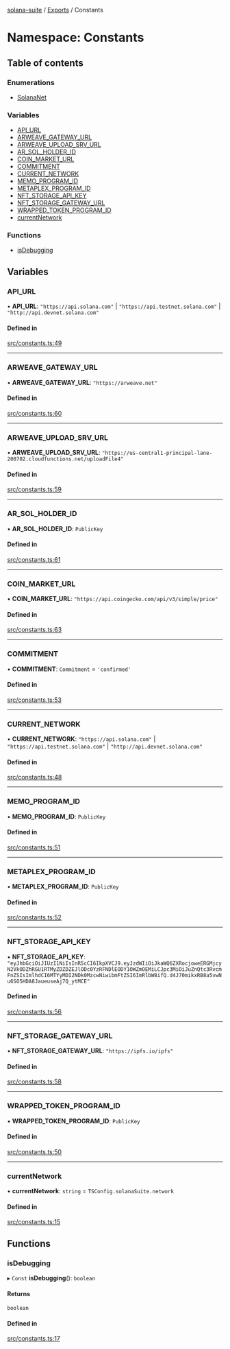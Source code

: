 [solana-suite](../README.md) / [Exports](../modules.md) / Constants

# Namespace: Constants

## Table of contents

### Enumerations

- [SolanaNet](../enums/Constants.SolanaNet.md)

### Variables

- [API\_URL](Constants.md#api_url)
- [ARWEAVE\_GATEWAY\_URL](Constants.md#arweave_gateway_url)
- [ARWEAVE\_UPLOAD\_SRV\_URL](Constants.md#arweave_upload_srv_url)
- [AR\_SOL\_HOLDER\_ID](Constants.md#ar_sol_holder_id)
- [COIN\_MARKET\_URL](Constants.md#coin_market_url)
- [COMMITMENT](Constants.md#commitment)
- [CURRENT\_NETWORK](Constants.md#current_network)
- [MEMO\_PROGRAM\_ID](Constants.md#memo_program_id)
- [METAPLEX\_PROGRAM\_ID](Constants.md#metaplex_program_id)
- [NFT\_STORAGE\_API\_KEY](Constants.md#nft_storage_api_key)
- [NFT\_STORAGE\_GATEWAY\_URL](Constants.md#nft_storage_gateway_url)
- [WRAPPED\_TOKEN\_PROGRAM\_ID](Constants.md#wrapped_token_program_id)
- [currentNetwork](Constants.md#currentnetwork)

### Functions

- [isDebugging](Constants.md#isdebugging)

## Variables

### API\_URL

• **API\_URL**: ``"https://api.solana.com"`` \| ``"https://api.testnet.solana.com"`` \| ``"http://api.devnet.solana.com"``

#### Defined in

[src/constants.ts:49](https://github.com/fukaoi/solana-suite/blob/c40ba3d/src/constants.ts#L49)

___

### ARWEAVE\_GATEWAY\_URL

• **ARWEAVE\_GATEWAY\_URL**: ``"https://arweave.net"``

#### Defined in

[src/constants.ts:60](https://github.com/fukaoi/solana-suite/blob/c40ba3d/src/constants.ts#L60)

___

### ARWEAVE\_UPLOAD\_SRV\_URL

• **ARWEAVE\_UPLOAD\_SRV\_URL**: ``"https://us-central1-principal-lane-200702.cloudfunctions.net/uploadFile4"``

#### Defined in

[src/constants.ts:59](https://github.com/fukaoi/solana-suite/blob/c40ba3d/src/constants.ts#L59)

___

### AR\_SOL\_HOLDER\_ID

• **AR\_SOL\_HOLDER\_ID**: `PublicKey`

#### Defined in

[src/constants.ts:61](https://github.com/fukaoi/solana-suite/blob/c40ba3d/src/constants.ts#L61)

___

### COIN\_MARKET\_URL

• **COIN\_MARKET\_URL**: ``"https://api.coingecko.com/api/v3/simple/price"``

#### Defined in

[src/constants.ts:63](https://github.com/fukaoi/solana-suite/blob/c40ba3d/src/constants.ts#L63)

___

### COMMITMENT

• **COMMITMENT**: `Commitment` = `'confirmed'`

#### Defined in

[src/constants.ts:53](https://github.com/fukaoi/solana-suite/blob/c40ba3d/src/constants.ts#L53)

___

### CURRENT\_NETWORK

• **CURRENT\_NETWORK**: ``"https://api.solana.com"`` \| ``"https://api.testnet.solana.com"`` \| ``"http://api.devnet.solana.com"``

#### Defined in

[src/constants.ts:48](https://github.com/fukaoi/solana-suite/blob/c40ba3d/src/constants.ts#L48)

___

### MEMO\_PROGRAM\_ID

• **MEMO\_PROGRAM\_ID**: `PublicKey`

#### Defined in

[src/constants.ts:51](https://github.com/fukaoi/solana-suite/blob/c40ba3d/src/constants.ts#L51)

___

### METAPLEX\_PROGRAM\_ID

• **METAPLEX\_PROGRAM\_ID**: `PublicKey`

#### Defined in

[src/constants.ts:52](https://github.com/fukaoi/solana-suite/blob/c40ba3d/src/constants.ts#L52)

___

### NFT\_STORAGE\_API\_KEY

• **NFT\_STORAGE\_API\_KEY**: ``"eyJhbGciOiJIUzI1NiIsInR5cCI6IkpXVCJ9.eyJzdWIiOiJkaWQ6ZXRocjoweERGMjcyN2VkODZhRGU1RTMyZDZDZEJlODc0YzRFNDlEODY1OWZmOEMiLCJpc3MiOiJuZnQtc3RvcmFnZSIsImlhdCI6MTYyMDI2NDk0MzcwNiwibmFtZSI6ImRlbW8ifQ.d4J70mikxRB8a5vwNu6SO5HDA8JaueuseAj7Q_ytMCE"``

#### Defined in

[src/constants.ts:56](https://github.com/fukaoi/solana-suite/blob/c40ba3d/src/constants.ts#L56)

___

### NFT\_STORAGE\_GATEWAY\_URL

• **NFT\_STORAGE\_GATEWAY\_URL**: ``"https://ipfs.io/ipfs"``

#### Defined in

[src/constants.ts:58](https://github.com/fukaoi/solana-suite/blob/c40ba3d/src/constants.ts#L58)

___

### WRAPPED\_TOKEN\_PROGRAM\_ID

• **WRAPPED\_TOKEN\_PROGRAM\_ID**: `PublicKey`

#### Defined in

[src/constants.ts:50](https://github.com/fukaoi/solana-suite/blob/c40ba3d/src/constants.ts#L50)

___

### currentNetwork

• **currentNetwork**: `string` = `TSConfig.solanaSuite.network`

#### Defined in

[src/constants.ts:15](https://github.com/fukaoi/solana-suite/blob/c40ba3d/src/constants.ts#L15)

## Functions

### isDebugging

▸ `Const` **isDebugging**(): `boolean`

#### Returns

`boolean`

#### Defined in

[src/constants.ts:17](https://github.com/fukaoi/solana-suite/blob/c40ba3d/src/constants.ts#L17)
